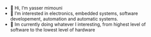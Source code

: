 - 👋 Hi, I’m yasser mimouni
- 👀 I’m interested in electronics, embedded systems, software developement, automation and automatic systems.
- 🌱 Im currently doing whatever I interesting, from highest level of software to the lowest level of hardware



<!---
Mimouni-yasser/Mimouni-yasser is a ✨ special ✨ repository because its `README.md` (this file) appears on your GitHub profile.
You can click the Preview link to take a look at your changes.
--->
